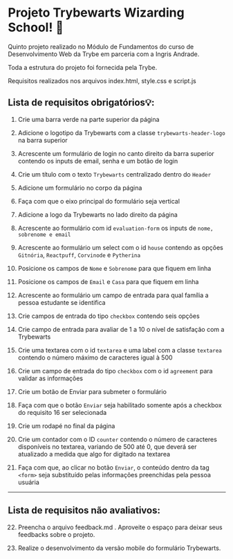# Projeto Trybewarts Wizarding School! :mage:

Quinto projeto realizado no Módulo de Fundamentos do curso de Desenvolvimento Web da Trybe em parceria com a Ingris Andrade.

Toda a estrutura do projeto foi fornecida pela Trybe.

Requisitos realizados nos arquivos index.html, style.css e script.js


## Lista de requisitos obrigatórios💡:

1. Crie uma barra verde na parte superior da página

2. Adicione o logotipo da Trybewarts com a classe `trybewarts-header-logo` na barra superior

3. Acrescente um formulário de login no canto direito da barra superior contendo os inputs de email, senha e um botão de login

4. Crie um título com o texto `Trybewarts` centralizado dentro do `Header`

5. Adicione um formulário no corpo da página

6. Faça com que o eixo principal do formulário seja vertical

7. Adicione a logo da Trybewarts no lado direito da página

8. Acrescente ao formulário com id `evaluation-form` os inputs de `nome, sobrenome e email`

9. Acrescente ao formulário um select com o id `house` contendo as opções `Gitnória`, `Reactpuff`, `Corvinode` e `Pytherina`

10. Posicione os campos de `Nome` e `Sobrenome` para que fiquem em linha

11. Posicione os campos de `Email` e `Casa` para que fiquem em linha

12. Acrescente ao formulário um campo de entrada para qual família a pessoa estudante se identifica

13. Crie campos de entrada do tipo `checkbox` contendo seis opções

14. Crie campo de entrada para avaliar de 1 a 10 o nível de satisfação com a Trybewarts

15. Crie uma textarea com o id `textarea` e uma label com a classe `textarea` contendo o número máximo de caracteres igual à 500

16. Crie um campo de entrada do tipo `checkbox` com o id `agreement` para validar as informações

17. Crie um botão de Enviar para submeter o formulário

18. Faça com que o botão `Enviar` seja habilitado somente após a checkbox do requisito 16 ser selecionada

19. Crie um rodapé no final da página

20. Crie um contador com o ID `counter` contendo o número de caracteres disponíveis no textarea, variando de 500 até 0, que deverá ser atualizado a medida que algo for digitado na textarea

21. Faça com que, ao clicar no botão `Enviar`, o conteúdo dentro da tag `<form>` seja substituído pelas informações preenchidas pela pessoa usuária

---

## Lista de requisitos não avaliativos:

22. Preencha o arquivo feedback.md . Aproveite o espaço para deixar seus feedbacks sobre o projeto.

23. Realize o desenvolvimento da versão mobile do formulário Trybewarts.
